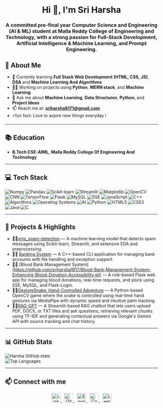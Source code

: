 <h1 align="center">Hi 👋, I'm Sri Harsha</h1>

<h3 align="center">A committed pre-final year Computer Science and Engineering (AI & ML) student at Malla Reddy College of Engineering and Technology, with a strong passion for Full-Stack Development, Artificial Intelligence & Machine Learning, and Prompt Engineering.</h3>

## 🚀 About Me

- 🌱 Currently learning  **Full Stack Web Development (HTML, CSS, JS)**, **DSA** and 
 **Machine Learning And Algorithms**
- 👨‍💻 Working on projects using **Python**, **MERN stack**,  and **Machine Learning**
- 💬 Ask me about **Machine Learning**, **Data Structures**, **Python**, and **Project Ideas**
- 📫 Reach me at: **sriharsha8171@gmail.com**
- ⚡fun fact: Love to aspire new things everyday !

---

## 📚 Education

- **B.Tech CSE-AIML**, **Malla Reddy College Of Engineering And Technology** 

---

## 💻 Tech Stack

![Numpy](https://img.shields.io/badge/numpy-%23013243.svg?style=for-the-badge&logo=numpy&logoColor=white)
![Pandas](https://img.shields.io/badge/pandas-%23150458.svg?style=for-the-badge&logo=pandas&logoColor=white)
![Scikit-learn](https://img.shields.io/badge/scikit--learn-%23F7931E.svg?style=for-the-badge&logo=scikit-learn&logoColor=white)
![Streamlit](https://img.shields.io/badge/streamlit-%23FF4B4B.svg?style=for-the-badge&logo=streamlit&logoColor=white)
![Matplotlib](https://img.shields.io/badge/matplotlib-%230079C1.svg?style=for-the-badge&logo=matplotlib&logoColor=white)
![OpenCV](https://img.shields.io/badge/opencv-%23white.svg?style=for-the-badge&logo=opencv&logoColor=black)
![CNN](https://img.shields.io/badge/CNN-%23FF6F00.svg?style=for-the-badge&logoColor=white)
![TensorFlow](https://img.shields.io/badge/TensorFlow-%23FF6F00.svg?style=for-the-badge&logo=tensorflow&logoColor=white)
![Flask](https://img.shields.io/badge/Flask-%23000.svg?style=for-the-badge&logo=flask&logoColor=white)
![MySQL](https://img.shields.io/badge/mysql-4479A1.svg?style=for-the-badge&logo=mysql&logoColor=white)
![SSE](https://img.shields.io/badge/SSE-%23E10098.svg?style=for-the-badge&logoColor=white)
![JavaScript](https://img.shields.io/badge/javascript-%23323330.svg?style=for-the-badge&logo=javascript&logoColor=%23F7DF1E)
![C++](https://img.shields.io/badge/c++-%2300599C.svg?style=for-the-badge&logo=c%2B%2B&logoColor=white)
![Algorithms](https://img.shields.io/badge/Algorithms-%2300BFFF.svg?style=for-the-badge&logoColor=white)
![Operating Systems](https://img.shields.io/badge/Operating%20Systems-%23A52A2A.svg?style=for-the-badge&logoColor=white)
![AI](https://img.shields.io/badge/Artificial%20Intelligence-%23FF1493.svg?style=for-the-badge&logoColor=white)
![Python](https://img.shields.io/badge/python-3670A0?style=for-the-badge&logo=python&logoColor=ffdd54)
![HTML5](https://img.shields.io/badge/html5-%23E34F26.svg?style=for-the-badge&logo=html5&logoColor=white)
![CSS3](https://img.shields.io/badge/css3-%231572B6.svg?style=for-the-badge&logo=css3&logoColor=white)
![Java](https://img.shields.io/badge/java-%23ED8B00.svg?style=for-the-badge&logo=openjdk&logoColor=white)
![C](https://img.shields.io/badge/c-%2300599C.svg?style=for-the-badge&logo=c&logoColor=white)

---

## 🔭 Projects & Highlights

- 👨‍💻[sms_spam-detection](https://github.com/sriharsha1817/sms_spam-detection) — A machine learning model that detects spam messages using Scikit-learn, Streamlit, and extensive EDA and preprocessing.
- 👨‍💻 [Banking System](https://github.com/sriharsha1817/Banking-System.git) — A C++-based CLI application for managing bank accounts with file handling and exception support.
- 👨‍💻 [Blood Bank Management System]
(https://github.com/sriharsha1817/Blood-Bank-Management-System-Enhancing-Blood-Donation-Accessibility.git) — A role-based Flask web app for managing blood donations, real-time requests, and stock using SSE, MySQL, and Flask-Login.
- 👨‍💻[GestureSnake: Hand-Controlled Adventure](https://github.com/sriharsha1817/GestureSnake-Hand-Controlled-Adventure.git) —  A Python-based OpenCV game where the snake is controlled using real-time hand gestures via MediaPipe with dynamic speed and intuitive palm tracking.
- 👨‍💻[RAG-GPT](https://github.com/sriharsha1817/Gemini-Powered-Custom-Document-Q-A-Assistant-RAG-GPT-.git) —  A Streamlit-based RAG chatbot that lets users upload PDF, DOCX, or TXT files and ask questions, retrieving relevant chunks using TF-IDF and generating contextual answers via Google's Gemini API with source tracking and chat history.


---

## 📊 GitHub Stats

![Harsha GitHub stats](https://github-readme-stats.vercel.app/api?username=sriharsha1817&theme=monakai&show_icons=true)  
![Top Languages](https://github-readme-stats.vercel.app/api/top-langs/?username=sriharsha1817&theme=monakai&layout=compact)

---

## 📫 Connect with me

<p align="center">
  <a href="https://www.linkedin.com/in/harshabommineni/" target="_blank">
    <img src="https://cdn-icons-png.flaticon.com/512/174/174857.png" alt="LinkedIn" width="30" height="30"/>
  </a> &nbsp;
  <a href="https://github.com/sriharsha1817" target="_blank">
    <img src="https://cdn-icons-png.flaticon.com/512/733/733553.png" alt="GitHub" width="30" height="30"/>
  </a> &nbsp;
  <a href="mailto:sriharsha8171@gmail.com" target="_blank">
    <img src="https://cdn-icons-png.flaticon.com/512/281/281769.png" alt="Email" width="30" height="30"/>
  </a> &nbsp;
  <a href="https://www.codechef.com/users/sriharsha82" target="_blank">
    <img src="https://assets.codechef.com/sites/all/themes/abessive/logo.svg" alt="CodeChef" width="30" height="30"/>
  </a> &nbsp;
  <a href="https://leetcode.com/u/harsha8171/" target="_blank">
    <img src="https://leetcode.com/static/images/LeetCode_logo_rvs.png" alt="LeetCode" width="30" height="30"/>
  </a>
